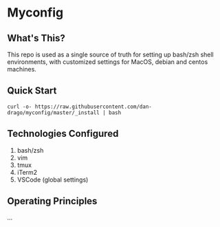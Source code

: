 # Myconfig
## What's This?

This repo is used as a single source of truth for setting up bash/zsh shell environments, with customized settings for MacOS, debian and centos machines. 

## Quick Start

`curl -o- https://raw.githubusercontent.com/dan-drago/myconfig/master/_install | bash `

## Technologies Configured

1. bash/zsh
2. vim
3. tmux
4. iTerm2
5. VSCode (global settings)

## Operating Principles

...

